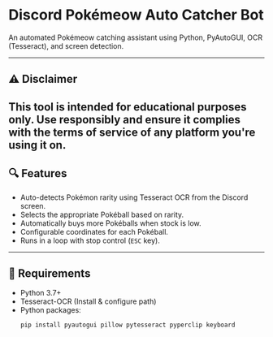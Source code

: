 # Discord Pokémeow Auto Catcher Bot

An automated Pokémeow catching assistant using Python, PyAutoGUI, OCR (Tesseract), and screen detection.

---
## ⚠️ Disclaimer
This tool is intended for educational purposes only. Use responsibly and ensure it complies with the terms of service of any platform you're using it on.
---
## 🔍 Features

- Auto-detects Pokémon rarity using Tesseract OCR from the Discord screen.
- Selects the appropriate Pokéball based on rarity.
- Automatically buys more Pokéballs when stock is low.
- Configurable coordinates for each Pokéball.
- Runs in a loop with stop control (`ESC` key).

---

## 🧰 Requirements

- Python 3.7+
- Tesseract-OCR (Install & configure path)
- Python packages:
  ```bash
  pip install pyautogui pillow pytesseract pyperclip keyboard
